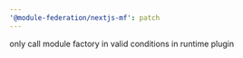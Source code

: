 ```yaml
---
'@module-federation/nextjs-mf': patch
---
```


only call module factory in valid conditions in runtime plugin
